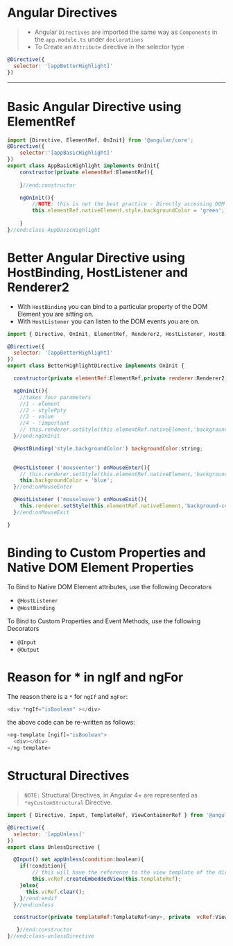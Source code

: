 # Angular Directives

> - Angular `Directives` are imported the same way as `Components` in the `app.module.ts` under `declarations`
> - To Create an `Attribute` directive in the selector type 
```js
@Directive({
  selector: '[appBetterHighlight]'
})
```

---

# Basic Angular Directive using ElementRef

```js
import {Directive, ElementRef, OnInit} from '@angular/core';
@Directive({
    selector:'[appBasicHighlight]'
})
export class AppBasicHighlight implements OnInit{
    constructor(private elementRef:ElementRef){
        
    }//end:constructor

    ngOnInit(){
        //NOTE: this is not the best practice - Directly accessing DOM elements
        this.elementRef.nativeElement.style.backgroundColor = 'green';
        
    }
}//end:class-AppBasicHighlight  
```

# Better Angular Directive using HostBinding, HostListener and Renderer2


- With `HostBinding` you can bind to a particular property of the DOM Element you are sitting on.
- With `HostListener` you can listen to the DOM events you are on.


```js
import { Directive, OnInit, ElementRef, Renderer2, HostListener, HostBinding} from '@angular/core';

@Directive({
  selector: '[appBetterHighlight]'
})
export class BetterHighlightDirective implements OnInit {

  constructor(private elementRef:ElementRef,private renderer:Renderer2) { }

  ngOnInit(){
    //takes four parameters
    //1 - element
    //2 - stylePpty
    //3 - value
    //4 - !important
    // this.renderer.setStyle(this.elementRef.nativeElement,'background-color','blue');
  }//end:ngOnInit

  @HostBinding('style.backgroundColor') backgroundColor:string;

  
  @HostListener ('mouseenter') onMouseEnter(){    
    // this.renderer.setStyle(this.elementRef.nativeElement,'background-color','blue');
    this.backgroundColor = 'blue';
  }//end:onMouseEnter

  @HostListener ('mouseleave') onMouseExit(){    
    this.renderer.setStyle(this.elementRef.nativeElement,'background-color', 'transparent');
  }//end:onMouseExit

}

```


# Binding to Custom Properties and Native DOM Element Properties

To Bind to Native DOM Element attributes, use the following Decorators

- `@HostListener`
- `@HostBinding`

To Bind to Custom Properties and Event Methods, use the following Decorators

- `@Input`
- `@Output`


# Reason for * in ngIf and ngFor

The reason there is a `*` for `ngIf` and `ngFor`:

```js
<div *ngIf="isBoolean" ></div>
```

the above code can be re-written as follows:

```js
<ng-template [ngif]="isBoolean">
  <div></div>
</ng-template>
```

# Structural Directives

>`NOTE:` Structural Directives, in Angular 4+ are represented as `*myCustomStructural` Directive.

```js
import { Directive, Input, TemplateRef, ViewContainerRef } from '@angular/core';

@Directive({
  selector: '[appUnless]'
})
export class UnlessDirective {

  @Input() set appUnless(condition:boolean){
    if(!condition){
        // this will have the reference to the view template of the directive
        this.vcRef.createEmbeddedView(this.templateRef);
    }else{
      this.vcRef.clear();
    }//end:endif
  }//end:unless

  constructor(private templateRef:TemplateRef<any>, private  vcRef:ViewContainerRef ) {

   }//end:constructor
}//end:class-unlessDirective
```